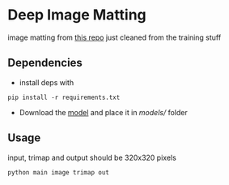 # Deep Image Matting

image matting from [this repo](https://github.com/foamliu/Deep-Image-Matting) just cleaned from the training stuff

## Dependencies

- install deps with

```
pip install -r requirements.txt
```

- Download the [model](https://github.com/foamliu/Deep-Image-Matting/releases/download/v1.0/final.42-0.0398.hdf5) and
  place it in _models/_ folder

## Usage

input, trimap and output should be 320x320 pixels

```
python main image trimap out
```
